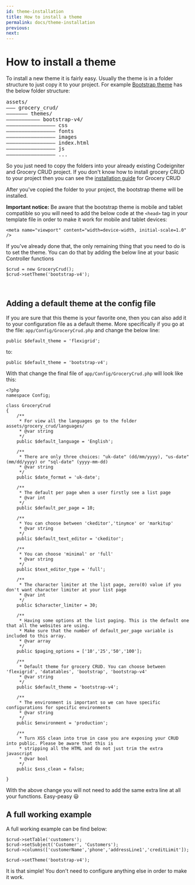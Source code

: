 ```yaml
---
id: theme-installation
title: How to install a theme
permalink: docs/theme-installation
previous: 
next:
---
```


# How to install a theme

To install a new theme it is fairly easy. Usually the theme is in a folder structure to just copy it to your project. For example <a href="http://www.grocerycrud.com/bootstrap-theme/">Bootstrap theme</a> has the below folder structure:
<pre>assets/
––– grocery_crud/
––––––– themes/
––––––––––– bootstrap-v4/
–––––––––––––––– css
–––––––––––––––– fonts
–––––––––––––––– images
–––––––––––––––– index.html
–––––––––––––––– js
–––––––––––––––– ...
</pre>

So you just need to copy the folders into your already existing Codeigniter and Grocery CRUD project. 
If you don't know how to install grocery CRUD to your project then you can see the [installation guide](/docs/installation) for Grocery CRUD

After you've copied the folder to your project, the bootstrap theme will be installed. 

**Important notice:️** Be aware that the bootstrap theme is mobile and tablet compatible so you will need to add the below code at the <code>&lt;head&gt;</code> tag in your template file in order to make it work for mobile and tablet devices:

<pre><code class="language-html">&lt;meta name="viewport" content="width=device-width, initial-scale=1.0" /&gt;</code></pre>

If you've already done that, the only remaining thing that you need to do is to set the theme. 
You can do that by adding the below line at your basic Controller functions

<pre><code class="language-php">$crud = new GroceryCrud();
$crud->setTheme('bootstrap-v4');
</code></pre>
<br/>
<h2>Adding a default theme at the config file</h2>
If you are sure that this theme is your favorite one, then you can also add it to your configuration file as a default theme. 
More specifically if you go at the file: <code>app/Config/GroceryCrud.php</code> and change the below line:

<pre><code class="language-php">public $default_theme = 'flexigrid';</code></pre>

to:

<pre><code class="language-php">public $default_theme = 'bootstrap-v4';</code></pre>

With that change the final file of <code>app/Config/GroceryCrud.php</code> will look like this:

<pre><code class="language-php">&lt;?php
namespace Config;

class GroceryCrud
{
    /**
     * For view all the languages go to the folder assets/grocery_crud/languages/
     * @var string
     */
    public $default_language = 'English';

    /**
     * There are only three choices: "uk-date" (dd/mm/yyyy), "us-date" (mm/dd/yyyy) or "sql-date" (yyyy-mm-dd)
     * @var string
     */
    public $date_format = 'uk-date';

    /**
     * The default per page when a user firstly see a list page
     * @var int
     */
    public $default_per_page = 10;

    /**
     * You can choose between 'ckeditor','tinymce' or 'markitup'
     * @var string
     */
    public $default_text_editor = 'ckeditor';

    /**
     * You can choose 'minimal' or 'full'
     * @var string
     */
    public $text_editor_type = 'full';

    /**
     * The character limiter at the list page, zero(0) value if you don't want character limiter at your list page
     * @var int
     */
    public $character_limiter = 30;

    /**
     * Having some options at the list paging. This is the default one that all the websites are using.
     * Make sure that the number of default_per_page variable is included to this array.
     * @var array
     */
    public $paging_options = ['10','25','50','100'];

    /**
     * Default theme for grocery CRUD. You can choose between 'flexigrid', 'datatables', 'bootstrap', 'bootstrap-v4'
     * @var string
     */
    public $default_theme = 'bootstrap-v4';

    /**
     * The environment is important so we can have specific configurations for specific environments
     * @var string
     */
    public $environment = 'production';

    /**
     * Turn XSS clean into true in case you are exposing your CRUD into public. Please be aware that this is
     * stripping all the HTML and do not just trim the extra javascript
     * @var bool
     */
    public $xss_clean = false;

}</code></pre>

With the above change you will not need to add the same extra line at all your functions. Easy-peasy 😃
<br/>

<h2>A full working example</h2>
A full working example can be find below:

<pre><code class="language-php">$crud->setTable('customers');
$crud->setSubject('Customer', 'Customers');
$crud->columns(['customerName','phone','addressLine1','creditLimit']);

$crud->setTheme('bootstrap-v4');</code></pre>

It is that simple! You don't need to configure anything else in order to make it work.